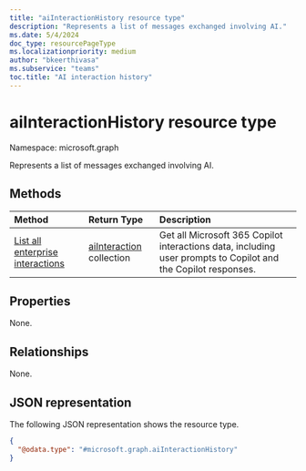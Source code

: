 ```yaml
---
title: "aiInteractionHistory resource type"
description: "Represents a list of messages exchanged involving AI."
ms.date: 5/4/2024
doc_type: resourcePageType
ms.localizationpriority: medium
author: "bkeerthivasa"
ms.subservice: "teams"
toc.title: "AI interaction history"
---
```


# aiInteractionHistory resource type

Namespace: microsoft.graph

Represents a list of messages exchanged involving AI.

## Methods

|  Method       |  Return Type  | Description| 
|:---------------|:--------|:----------|
|[List all enterprise interactions](../api/aiinteractionhistory-getallenterpriseinteractions.md) | [aiInteraction](aiinteraction.md) collection | Get all Microsoft 365 Copilot interactions data, including user prompts to Copilot and the Copilot responses. |

## Properties
None.

## Relationships
None.

## JSON representation

The following JSON representation shows the resource type.

<!--{
  "blockType": "resource",
  "optionalProperties": [],
  "keyProperty": "id",
  "baseType": "microsoft.graph.entity",
  "@odata.type": "microsoft.graph.aiInteractionHistory"
}-->

```json
{
  "@odata.type": "#microsoft.graph.aiInteractionHistory"
}
```
